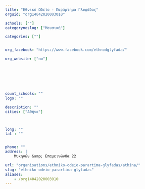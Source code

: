 ```yaml
---
title: "Εθνικό Ωδείο - Παράρτημα Γλυφάδας"
orguid: "org14042020003010"

schools: [""]
categorynoslug: ["Μουσική"]

categories: [""]


org_facebook: "https://www.facebook.com/ethnodglyfada/"

org_website: ["no"]







count_schools: ""
logo: ""

description: ""
cities: ["Αθήνα"]



long: ""
lat : ""


phone: ""
address: |
    Μυκηνών &amp; Επαμεινώνδα 22

url: "organisations/ethniko-odeio-parartima-glyfadas/athina/"
slug: "ethniko-odeio-parartima-glyfadas"
aliases:
    - /org14042020003010
---
```



